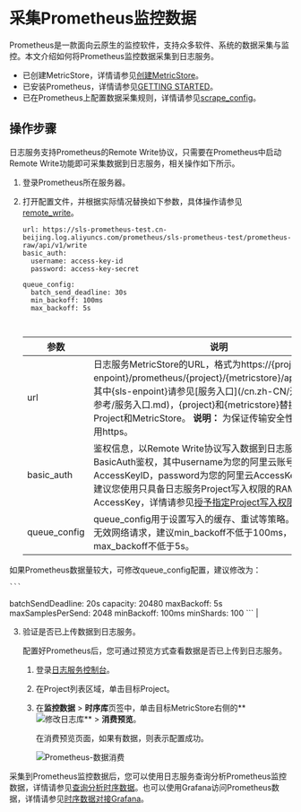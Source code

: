 # 采集Prometheus监控数据

Prometheus是一款面向云原生的监控软件，支持众多软件、系统的数据采集与监控。本文介绍如何将Prometheus监控数据采集到日志服务。

-   已创建MetricStore，详情请参见[创建MetricStore](/cn.zh-CN/时序存储/管理MetricStore.md)。
-   已安装Prometheus，详情请参见[GETTING STARTED](https://prometheus.io/docs/prometheus/latest/getting_started/)。
-   已在Prometheus上配置数据采集规则，详情请参见[scrape\_config](https://prometheus.io/docs/prometheus/latest/configuration/configuration/#scrape_config)。

## 操作步骤

日志服务支持Prometheus的Remote Write协议，只需要在Prometheus中启动Remote Write功能即可采集数据到日志服务，相关操作如下所示。

1.  登录Prometheus所在服务器。

2.  打开配置文件，并根据实际情况替换如下参数，具体操作请参见[remote\_write](https://prometheus.io/docs/prometheus/latest/configuration/configuration/#remote_write)。

    ```
    url: https://sls-prometheus-test.cn-beijing.log.aliyuncs.com/prometheus/sls-prometheus-test/prometheus-raw/api/v1/write
    basic_auth:
      username: access-key-id
      password: access-key-secret
    
    queue_config:
      batch_send_deadline: 30s
      min_backoff: 100ms
      max_backoff: 5s
    
                            
    ```

    |参数|说明|
    |--|--|
    |url|日志服务MetricStore的URL，格式为https://\{project\}.\{sls-enpoint\}/prometheus/\{project\}/\{metricstore\}/api/v1/write。其中\{sls-enpoint\}请参见[服务入口](/cn.zh-CN/开发指南/API 参考/服务入口.md)，\{project\}和\{metricstore\}替换为您对应的Project和MetricStore。 **说明：** 为保证传输安全性，请务必使用https。 |
    |basic\_auth|鉴权信息，以Remote Write协议写入数据到日志服务需要BasicAuth鉴权，其中username为您的阿里云账号AccessKeyID，password为您的阿里云AccessKeySecret。建议您使用只具备日志服务Project写入权限的RAM用户AccessKey，详情请参见[授予指定Project写入权限](/cn.zh-CN/开发指南/访问控制RAM/RAM自定义授权场景.md)。|
    |queue\_config|queue\_config用于设置写入的缓存、重试等策略。 为避免过多无效网络请求，建议min\_backoff不低于100ms，max\_backoff不低于5s。

如果Prometheus数据量较大，可修改queue\_config配置，建议修改为：

    ```
batchSendDeadline: 20s
capacity: 20480
maxBackoff: 5s
maxSamplesPerSend: 2048
minBackoff: 100ms
minShards: 100
    ``` |

3.  验证是否已上传数据到日志服务。

    配置好Prometheus后，您可通过预览方式查看数据是否已上传到日志服务。

    1.  登录[日志服务控制台](https://sls.console.aliyun.com)。

    2.  在Project列表区域，单击目标Project。

    3.  在**监控数据** \> **时序库**页签中，单击目标MetricStore右侧的**![修改日志库](https://static-aliyun-doc.oss-cn-hangzhou.aliyuncs.com/assets/img/zh-CN/0478559951/p52318.png)** \> **消费预览**。

        在消费预览页面，如果有数据，则表示配置成功。

        ![Prometheus-数据消费](https://static-aliyun-doc.oss-cn-hangzhou.aliyuncs.com/assets/img/zh-CN/3683129951/p128310.png)


采集到Prometheus监控数据后，您可以使用日志服务查询分析Prometheus监控数据，详情请参见[查询分析时序数据](/cn.zh-CN/时序存储/查询与分析/查询分析时序数据.md)。也可以使用Grafana访问Prometheus数据，详情请参见[时序数据对接Grafana](/cn.zh-CN/时序存储/可视化/时序数据对接Grafana.md)。

